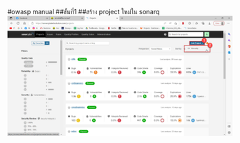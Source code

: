 #owasp manual
##ขั้นที่1
##สร้าง project ใหม่ใน sonarq
![Editor preferences pane](https://github.com/arfpatipan/owasp/blob/main/m4.jpg)
#
